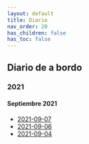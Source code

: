```yaml
---
layout: default
title: Diario
nav_order: 20
has_children: false
has_toc: false
---
```


## Diario de a bordo
### 2021
#### Septiembre 2021
- [2021-09-07](./2021-09-07.md)
- [2021-09-06](./2021-09-06.md)
- [2021-09-04](./2021-09-04.md)